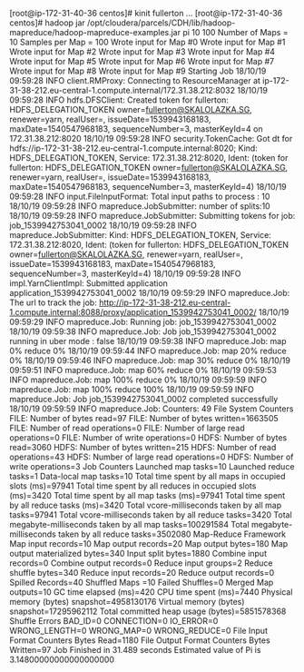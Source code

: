 [root@ip-172-31-40-36 centos]# kinit fullerton
...
[root@ip-172-31-40-36 centos]# hadoop jar /opt/cloudera/parcels/CDH/lib/hadoop-mapreduce/hadoop-mapreduce-examples.jar pi 10 100
Number of Maps  = 10
Samples per Map = 100
Wrote input for Map #0
Wrote input for Map #1
Wrote input for Map #2
Wrote input for Map #3
Wrote input for Map #4
Wrote input for Map #5
Wrote input for Map #6
Wrote input for Map #7
Wrote input for Map #8
Wrote input for Map #9
Starting Job
18/10/19 09:59:28 INFO client.RMProxy: Connecting to ResourceManager at ip-172-31-38-212.eu-central-1.compute.internal/172.31.38.212:8032
18/10/19 09:59:28 INFO hdfs.DFSClient: Created token for fullerton: HDFS_DELEGATION_TOKEN owner=fullerton@SKALOLAZKA.SG, renewer=yarn, realUser=, issueDate=1539943168183, maxDate=1540547968183, sequenceNumber=3, masterKeyId=4 on 172.31.38.212:8020
18/10/19 09:59:28 INFO security.TokenCache: Got dt for hdfs://ip-172-31-38-212.eu-central-1.compute.internal:8020; Kind: HDFS_DELEGATION_TOKEN, Service: 172.31.38.212:8020, Ident: (token for fullerton: HDFS_DELEGATION_TOKEN owner=fullerton@SKALOLAZKA.SG, renewer=yarn, realUser=, issueDate=1539943168183, maxDate=1540547968183, sequenceNumber=3, masterKeyId=4)
18/10/19 09:59:28 INFO input.FileInputFormat: Total input paths to process : 10
18/10/19 09:59:28 INFO mapreduce.JobSubmitter: number of splits:10
18/10/19 09:59:28 INFO mapreduce.JobSubmitter: Submitting tokens for job: job_1539942753041_0002
18/10/19 09:59:28 INFO mapreduce.JobSubmitter: Kind: HDFS_DELEGATION_TOKEN, Service: 172.31.38.212:8020, Ident: (token for fullerton: HDFS_DELEGATION_TOKEN owner=fullerton@SKALOLAZKA.SG, renewer=yarn, realUser=, issueDate=1539943168183, maxDate=1540547968183, sequenceNumber=3, masterKeyId=4)
18/10/19 09:59:28 INFO impl.YarnClientImpl: Submitted application application_1539942753041_0002
18/10/19 09:59:29 INFO mapreduce.Job: The url to track the job: http://ip-172-31-38-212.eu-central-1.compute.internal:8088/proxy/application_1539942753041_0002/
18/10/19 09:59:29 INFO mapreduce.Job: Running job: job_1539942753041_0002
18/10/19 09:59:38 INFO mapreduce.Job: Job job_1539942753041_0002 running in uber mode : false
18/10/19 09:59:38 INFO mapreduce.Job:  map 0% reduce 0%
18/10/19 09:59:44 INFO mapreduce.Job:  map 20% reduce 0%
18/10/19 09:59:46 INFO mapreduce.Job:  map 30% reduce 0%
18/10/19 09:59:51 INFO mapreduce.Job:  map 60% reduce 0%
18/10/19 09:59:53 INFO mapreduce.Job:  map 100% reduce 0%
18/10/19 09:59:59 INFO mapreduce.Job:  map 100% reduce 100%
18/10/19 09:59:59 INFO mapreduce.Job: Job job_1539942753041_0002 completed successfully
18/10/19 09:59:59 INFO mapreduce.Job: Counters: 49
        File System Counters
                FILE: Number of bytes read=97
                FILE: Number of bytes written=1663505
                FILE: Number of read operations=0
                FILE: Number of large read operations=0
                FILE: Number of write operations=0
                HDFS: Number of bytes read=3060
                HDFS: Number of bytes written=215
                HDFS: Number of read operations=43
                HDFS: Number of large read operations=0
                HDFS: Number of write operations=3
        Job Counters
                Launched map tasks=10
                Launched reduce tasks=1
                Data-local map tasks=10
                Total time spent by all maps in occupied slots (ms)=97941
                Total time spent by all reduces in occupied slots (ms)=3420
                Total time spent by all map tasks (ms)=97941
                Total time spent by all reduce tasks (ms)=3420
                Total vcore-milliseconds taken by all map tasks=97941
                Total vcore-milliseconds taken by all reduce tasks=3420
                Total megabyte-milliseconds taken by all map tasks=100291584
                Total megabyte-milliseconds taken by all reduce tasks=3502080
        Map-Reduce Framework
                Map input records=10
                Map output records=20
                Map output bytes=180
                Map output materialized bytes=340
                Input split bytes=1880
                Combine input records=0
                Combine output records=0
                Reduce input groups=2
                Reduce shuffle bytes=340
                Reduce input records=20
                Reduce output records=0
                Spilled Records=40
                Shuffled Maps =10
                Failed Shuffles=0
                Merged Map outputs=10
                GC time elapsed (ms)=420
                CPU time spent (ms)=7440
                Physical memory (bytes) snapshot=4958130176
                Virtual memory (bytes) snapshot=17295962112
                Total committed heap usage (bytes)=5851578368
        Shuffle Errors
                BAD_ID=0
                CONNECTION=0
                IO_ERROR=0
                WRONG_LENGTH=0
                WRONG_MAP=0
                WRONG_REDUCE=0
        File Input Format Counters
                Bytes Read=1180
        File Output Format Counters
                Bytes Written=97
Job Finished in 31.489 seconds
Estimated value of Pi is 3.14800000000000000000
